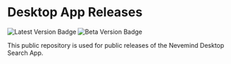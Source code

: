 # Desktop App Releases

![Latest Version Badge](https://img.shields.io/badge/latest-v0.1.1-green) ![Beta Version Badge](https://img.shields.io/badge/beta-None-blue)

This public repository is used for public releases of the Nevemind Desktop Search App.
